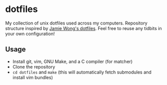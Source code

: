 dotfiles
========

My collection of unix dotfiles used across my computers.
Repository structure inspired by [Jamie Wong's dotfiles](https://github.com/phleet/dotfiles/).
Feel free to reuse any tidbits in your own configuration!


Usage
-----

- Install git, vim, GNU Make, and a C compiler (for matcher)
- Clone the repository
- `cd dotfiles` and `make` (this will automatically fetch submodules and install vim bundles)


